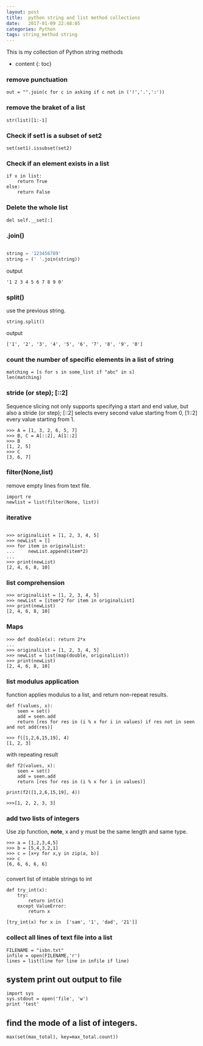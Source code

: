 ```yaml
---
layout: post
title:  python string and list method collections
date:   2017-01-09 22:48:05
categories: Python 
tags: string_method string
---
```


This is my collection of Python string methods

* content
{: toc}


### remove punctuation 

```
out = "".join(c for c in asking if c not in ('!','.',':'))
```

### remove the braket of a list

```
str(list)[1:-1]
```

### Check if set1 is a subset of set2
```
set(set1).issubset(set2)
```

### Check if an element exists in a list

```
if x in list:
	return True
else:
	return False
```

### Delete the whole list

```
del self.__set[:]
```

### .join()

```py

string = '123456789'
string = (' '.join(string))


```
output

```
'1 2 3 4 5 6 7 8 9 0'

```
### split()

use the previous string.

```
string.split()

```
output

```
['1', '2', '3', '4', '5', '6', '7', '8', '9', '0']

```

### count the number of specific elements in a list of string

```
matching = [s for s in some_list if "abc" in s]
len(matching)
```

### stride (or step); [::2] 

Sequence slicing not only supports specifying a start and end value, but also a stride (or step); [::2] selects every second value starting from 0, [1::2] every value starting from 1.
```
>>> A = [1, 3, 2, 6, 5, 7]
>>> B, C = A[::2], A[1::2]
>>> B
[1, 2, 5]
>>> C
[3, 6, 7]
```

### filter(None,list)

remove empty lines from text file.

```
import re
newlist = list(filter(None, list))
```

### iterative
```

>>> originalList = [1, 2, 3, 4, 5]
>>> newList = []
>>> for item in originalList:
...     newList.append(item*2)
... 
>>> print(newList)
[2, 4, 6, 8, 10]
```


### list comprehension
```
>>> originalList = [1, 2, 3, 4, 5]
>>> newList = [item*2 for item in originalList]
>>> print(newList)
[2, 4, 6, 8, 10]
```

### Maps

```
>>> def double(x): return 2*x
... 
>>> originalList = [1, 2, 3, 4, 5]
>>> newList = list(map(double, originalList))
>>> print(newList)
[2, 4, 6, 8, 10]
```

### list modulus application

function applies modulus to a list, and return non-repeat results.

```
def f(values, x):
    seen = set()
    add = seen.add
    return [res for res in (i % x for i in values) if res not in seen and not add(res)]

>>> f([1,2,6,15,19], 4)
[1, 2, 3]

```

with repeating result

```
def f2(values, x):
    seen = set()
    add = seen.add
    return [res for res in (i % x for i in values)]

print(f2([1,2,6,15,19], 4))

>>>[1, 2, 2, 3, 3]

```




### add two lists of integers

Use zip function, **note**, x and y must be the same length and same type. 

```
>>> a = [1,2,3,4,5]
>>> b = [5,4,3,2,1]
>>> c = [x+y for x,y in zip(a, b)]
>>> c
[6, 6, 6, 6, 6]

```


###

convert list of intable strings to int
```
def try_int(x):
    try:
        return int(x)
    except ValueError:
        return x

[try_int(x) for x in  ['sam', '1', 'dad', '21']]        

```


### collect all lines of text file into a list

```
FILENAME = "isbn.txt"
infile = open(FILENAME,'r')
lines = list(line for line in infile if line)
```

## system print out output to file

```
import sys
sys.stdout = open('file', 'w')
print 'test'
```

## find the mode of a list of integers.
```
max(set(max_total), key=max_total.count))
```

